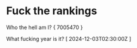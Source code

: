 # Fuck the rankings

Who the hell am I?
{ 7005470 }

What fucking year is it?
[ 2024-12-03T02:30:00Z ]
